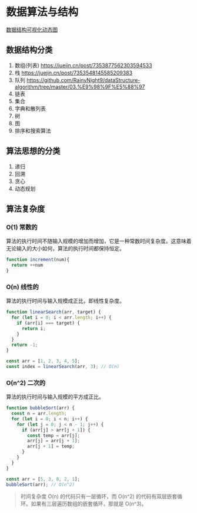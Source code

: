 # 数据算法与结构

[数据结构可视化动态图](https://visualgo.net/zh)

## 数据结构分类

1. 数组(列表) https://juejin.cn/post/7353877562303594533
2. 栈 https://juejin.cn/post/7353548145585209383
3. 队列 https://github.com/RainyNight9/dataStructure-algorithm/tree/master/03.%E9%98%9F%E5%88%97
4. 链表
5. 集合
6. 字典和散列表
7. 树
8. 图
9. 排序和搜索算法

## 算法思想的分类

1. 递归
2. 回溯
3. 贪⼼
4. 动态规划

## 算法复杂度

### O(1) 常数的

算法的执行时间不随输入规模的增加而增加，它是一种常数时间复杂度。这意味着无论输入的大小如何，算法的执行时间都保持恒定。

```js
function increment(num){
  return ++num
}
```

### O(n) 线性的

算法的执行时间与输入规模成正比，即线性复杂度。

```js
function linearSearch(arr, target) {
  for (let i = 0; i < arr.length; i++) {
    if (arr[i] === target) {
      return i;
    }
  }
  return -1;
}

const arr = [1, 2, 3, 4, 5];
const index = linearSearch(arr, 3); // O(n)
```

### O(n^2) 二次的

算法的执行时间与输入规模的平方成正比。

```js
function bubbleSort(arr) {
  const n = arr.length;
  for (let i = 0; i < n; i++) {
    for (let j = 0; j < n - 1; j++) {
      if (arr[j] > arr[j + 1]) {
        const temp = arr[j];
        arr[j] = arr[j + 1];
        arr[j + 1] = temp;
      }
    }
  }
}

const arr = [5, 3, 8, 2, 1];
bubbleSort(arr); // O(n^2)
```

>时间复杂度 O(n) 的代码只有一层循环，而 O(n^2) 的代码有双层嵌套循环。如果有三层遍历数组的嵌套循环，那就是 O(n^3)。





